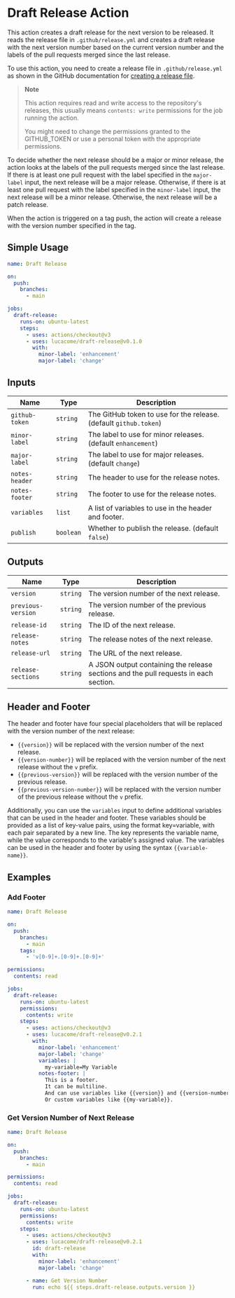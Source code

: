# Draft Release Action

This action creates a draft release for the next version to be released. It reads the release file in `.github/release.yml` and creates a draft release with the next version number based on the current version number and the labels of the pull requests merged since the last release.

To use this action, you need to create a release file in `.github/release.yml` as shown in the GitHub documentation for [creating a release file](https://docs.github.com/en/repositories/releasing-projects-on-github/automatically-generated-release-notes#configuring-automatically-generated-release-notes).

> **Note**
>
> This action requires read and write access to the repository's releases, this usually means `contents: write` permissions for the job running the action.
>
> You might need to change the permissions granted to the GITHUB_TOKEN or use a personal token with the appropriate permissions.

To decide whether the next release should be a major or minor release, the action looks at the labels of the pull requests merged since the last release. If there is at least one pull request with the label specified in the `major-label` input, the next release will be a major release. Otherwise, if there is at least one pull request with the label specified in the `minor-label` input, the next release will be a minor release. Otherwise, the next release will be a patch release.

When the action is triggered on a tag push, the action will create a release with the version number specified in the tag.

## Simple Usage

```yaml
name: Draft Release

on:
  push:
    branches:
      - main

jobs:
  draft-release:
    runs-on: ubuntu-latest
    steps:
      - uses: actions/checkout@v3
      - uses: lucacome/draft-release@v0.1.0
        with:
          minor-label: 'enhancement'
          major-label: 'change'

```

## Inputs

| Name | Type | Description |
| --- | --- | --- |
| `github-token` | `string` | The GitHub token to use for the release. (default `github.token`) |
| `minor-label` | `string` | The label to use for minor releases. (default `enhancement`) |
| `major-label` | `string` | The label to use for major releases. (default `change`) |
| `notes-header` | `string` | The header to use for the release notes. |
| `notes-footer` | `string` | The footer to use for the release notes. |
| `variables` | `list` | A list of variables to use in the header and footer. |
| `publish` | `boolean` | Whether to publish the release. (default `false`) |

## Outputs

| Name | Type | Description |
| --- | --- | --- |
| `version` | `string` | The version number of the next release. |
| `previous-version` | `string` | The version number of the previous release. |
| `release-id` | `string` | The ID of the next release. |
| `release-notes` | `string` | The release notes of the next release. |
| `release-url` | `string` | The URL of the next release. |
| `release-sections` | `string` | A JSON output containing the release sections and the pull requests in each section. |

## Header and Footer

The header and footer have four special placeholders that will be replaced with the version number of the next release:
- `{{version}}` will be replaced with the version number of the next release.
- `{{version-number}}` will be replaced with the version number of the next release without the `v` prefix.
- `{{previous-version}}` will be replaced with the version number of the previous release.
- `{{previous-version-number}}` will be replaced with the version number of the previous release without the `v` prefix.

Additionally, you can use the `variables` input to define additional variables that can be used in the header and footer. These variables should be provided as a list of key-value pairs, using the format key=variable, with each pair separated by a new line. The key represents the variable name, while the value corresponds to the variable's assigned value. The variables can be used in the header and footer by using the syntax `{{variable-name}}`.

## Examples

### Add Footer

```yaml
name: Draft Release

on:
  push:
    branches:
      - main
    tags:
      - 'v[0-9]+.[0-9]+.[0-9]+'

permissions:
  contents: read

jobs:
  draft-release:
    runs-on: ubuntu-latest
    permissions:
      contents: write
    steps:
      - uses: actions/checkout@v3
      - uses: lucacome/draft-release@v0.2.1
        with:
          minor-label: 'enhancement'
          major-label: 'change'
          variables: |
            my-variable=My Variable
          notes-footer: |
            This is a footer.
            It can be multiline.
            And can use variables like {{version}} and {{version-number}}.
            Or custom variables like {{my-variable}}.
```

### Get Version Number of Next Release

```yaml
name: Draft Release

on:
  push:
    branches:
      - main

permissions:
  contents: read

jobs:
  draft-release:
    runs-on: ubuntu-latest
    permissions:
      contents: write
    steps:
      - uses: actions/checkout@v3
      - uses: lucacome/draft-release@v0.2.1
        id: draft-release
        with:
          minor-label: 'enhancement'
          major-label: 'change'

      - name: Get Version Number
        run: echo ${{ steps.draft-release.outputs.version }}
```
